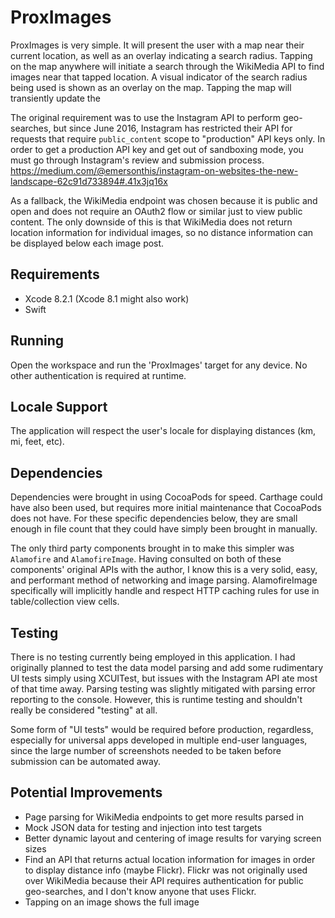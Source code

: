 # ProxImages

ProxImages is very simple. It will present the user with a map near their current location, as well as an overlay indicating a search radius. Tapping on the map anywhere will initiate a search through the WikiMedia API to find images near that tapped location. A visual indicator of the search radius being used is shown as an overlay on the map. Tapping the map will transiently update the

The original requirement was to use the Instagram API to perform geo-searches, but since June 2016, Instagram has restricted their API for requests that require `public_content` scope to "production" API keys only. In order to get a production API key and get out of sandboxing mode, you must go through Instagram's review and submission process. https://medium.com/@emersonthis/instagram-on-websites-the-new-landscape-62c91d733894#.41x3jq16x

As a fallback, the WikiMedia endpoint was chosen because it is public and open and does not require an OAuth2 flow or similar just to view public content. The only downside of this is that WikiMedia does not return location information for individual images, so no distance information can be displayed below each image post.

## Requirements

- Xcode 8.2.1 (Xcode 8.1 might also work)
- Swift

## Running

Open the workspace and run the 'ProxImages' target for any device. No other authentication is required at runtime.

## Locale Support

The application will respect the user's locale for displaying distances (km, mi, feet, etc).

## Dependencies

Dependencies were brought in using CocoaPods for speed. Carthage could have also been used, but requires more initial maintenance that CocoaPods does not have. For these specific dependencies below, they are small enough in file count that they could have simply been brought in manually.

The only third party components brought in to make this simpler was `Alamofire` and `AlamofireImage`. Having consulted on both of these components' original APIs with the author, I know this is a very solid, easy, and performant method of networking and image parsing. AlamofireImage specifically will implicitly handle and respect HTTP caching rules for use in table/collection view cells.

## Testing

There is no testing currently being employed in this application. I had originally planned to test the data model parsing and add some rudimentary UI tests simply using XCUITest, but issues with the Instagram API ate most of that time away. Parsing testing was slightly mitigated with parsing error reporting to the console. However, this is runtime testing and shouldn't really be considered "testing" at all.

Some form of "UI tests" would be required before production, regardless, especially for universal apps developed in multiple end-user languages, since the large number of screenshots needed to be taken before submission can be automated away.

## Potential Improvements 

- Page parsing for WikiMedia endpoints to get more results parsed in
- Mock JSON data for testing and injection into test targets
- Better dynamic layout and centering of image results for varying screen sizes
- Find an API that returns actual location information for images in order to display distance info (maybe Flickr). Flickr was not originally used over WikiMedia because their API requires authentication for public geo-searches, and I don't know anyone that uses Flickr.
- Tapping on an image shows the full image
